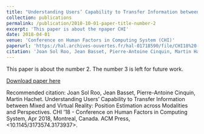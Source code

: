 ```yaml
---
title: "Understanding Users’ Capability to Transfer Information between Mixed and Virtual Reality: Position Estimation across Modalities and Perspectives"
collection: publications
permalink: /publication/2010-10-01-paper-title-number-2
excerpt: 'This paper is about the npaper CHI'
date: 2018-04-01
venue: 'Conference on Human Factors in Computing System (CHI)'
paperurl: 'https://hal.archives-ouvertes.fr/hal-01718590/file/CHI18%20-%20SAR-VR%20Position%20Estimation.pdf'
citation: 'Joan Sol Roo, Jean Basset, Pierre-Antoine Cinquin, Martin Hachet. Understanding Users’ Capability to Transfer Information between Mixed and Virtual Reality: Position Estimation across Modalities and Perspectives. CHI’18 - Conference on Human Factors in Computing System, Apr 2018, Montreal, Canada. ACM Press'
---
```

This paper is about the number 2. The number 3 is left for future work.

[Download paper here](https://hal.archives-ouvertes.fr/hal-01718590/file/CHI18%20-%20SAR-VR%20Position%20Estimation.pdf)

Recommended citation: Joan Sol Roo, Jean Basset, Pierre-Antoine Cinquin, Martin Hachet. Understanding Users’ Capability
to Transfer Information between Mixed and Virtual Reality: Position Estimation across Modalities
and Perspectives. CHI ’18 - Conference on Human Factors in Computing System, Apr 2018, Montreal,
Canada. ACM Press, <10.1145/3173574.3173937>. <hal-01718590>
